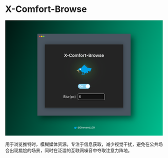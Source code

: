 # X-Comfort-Browse

<p align="center">
  <img src="./assets/purple-photo.png" alt="X-Comfort-Browse" />
</p>

用于浏览推特时，模糊媒体资源。专注于信息获取，减少视觉干扰，避免在公共场合出现尴尬的场景，同时在泛滥的互联网噪音中夺取注意力阵地。
